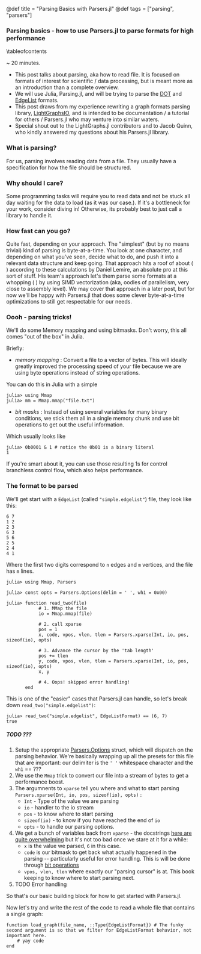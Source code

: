 @def title = "Parsing Basics with Parsers.jl"
@def tags = ["parsing", "parsers"]

### Parsing basics - how to use Parsers.jl to parse formats for high performance
\tableofcontents

~ 20 minutes.
* This post talks about parsing, aka how to read file. It is focused on formats of interest for scientific / data processing, but is meant more as an introduction than a complete overview.
* We will use Julia, Parsing.jl, and will be trying to parse the [DOT](X) and [EdgeList](X) formats.
* This post draws from my experience rewriting a graph formats parsing library, [LightGraphsIO](X), and is intended to be documentation / a tutorial for others / Parsers.jl who may venture into similar waters.
* Special shout out to the LightGraphs.jl contributors and to Jacob Quinn, who kindly answered my questions about his Parsers.jl library.

### What is parsing?

For us, parsing involves reading data from a file. They usually have a specification for how the file should be structured.

### Why should I care?

Some programming tasks will require you to read data and not be stuck all day waiting for the data to load (as it was our case.).
If it's a bottleneck for your work, consider diving in! Otherwise, its probably best to just call a library to handle it.

### How fast can you go?
Quite fast, depending on your approach. The "simplest" (but by no means trivial) kind of parsing is byte-at-a-time.
You look at one character, and depending on what you've seen, decide what to do, and push it into a relevant data structure and keep going.
That approach hits a roof of about ( ) according to these calculations by Daniel Lemire, an absolute pro at this sort of stuff.
His team's approach let's them parse some formats at a whopping ( ) by using SIMD vectorization (aka, oodles of parallelism, very close to assembly level).
We may cover that approach in a later post, but for now we'll be happy with Parsers.jl that does some clever byte-at-a-time optimizations to still get respectable for our needs.

### Oooh - parsing tricks!

We'll do some Memory mapping and using bitmasks. Don't worry, this all comes "out of the box" in Julia.

Briefly:
- *memory mapping* : Convert a file to a vector of bytes. This will ideally greatly improved the processing speed of your file because we are using byte operations instead of string operations.

You can do this in Julia with a simple

```julia-repl
julia> using Mmap
julia> mm = Mmap.mmap("file.txt")
```

- *bit masks* : Instead of using several variables for many binary conditions, we stick them all in a single memory chunk and use bit operations to get out the useful information.

Which usually looks like

```julia-repl
julia> 0b0001 & 1 # notice the 0b01 is a binary literal
1
```

If you're smart about it, you can use those resulting 1s for control branchless control flow, which also helps performance.

### The format to be parsed

We'll get start with a `EdgeList` (called `"simple.edgelist"`) file, they look like this:


```
6 7
1 2
2 3
6 3
5 6
2 5
2 4
4 1
```

Where the first two digits correspond to `n` edges and `m` vertices, and the file has `m` lines.

```julia-repl
julia> using Mmap, Parsers

julia> const opts = Parsers.Options(delim = ' ', wh1 = 0x00)

julia> function read_two(file)
            # 1. MMap the file 
            io = Mmap.mmap(file)

            # 2. call xparse
            pos = 1
            x, code, vpos, vlen, tlen = Parsers.xparse(Int, io, pos, sizeof(io), opts)

            # 3. Advance the cursor by the 'tab length'
            pos += tlen
            y, code, vpos, vlen, tlen = Parsers.xparse(Int, io, pos, sizeof(io), opts)
            x, y
            
            # 4. Oops! skipped error handling!
       end
```


This is one of the "easier" cases that Parsers.jl can handle, so let's break down `read_two("simple.edgelist")`:

```julia-repl
julia> read_two("simple.edgelist", EdgeListFormat) == (6, 7)
true
```

##### TODO ??? 

1. Setup the appropriate [Parsers.Options](https://github.com/JuliaData/Parsers.jl/blob/589b9d0f80998ec284874b300da0932557d33513/src/Parsers.jl#L8) struct, which will dispatch on the parsing behavior. We're basically wrapping up all the presets for this file that are important: our delimiter is the `' '` whitespace character and the `wh1` == ???
2. We use the `Mmap` trick to convert our file into a stream of bytes to get a performance boost.
3. The argumnents to `xparse` tell you where and what to start parsing `Parsers.xparse(Int, io, pos, sizeof(io), opts)` :
    - `Int` - Type of the value we are parsing
    - `io` - handler to the io stream
    - `pos` - to know where to start parsing
    - `sizeof(io)` - to know if you have reached the end of `io`
    - `opts` - to handle our parsing options.
4. We get a bunch of variables back from `xparse` - the docstrings [here are quite overwhelming](https://github.com/JuliaData/Parsers.jl/blob/589b9d0f80998ec284874b300da0932557d33513/src/Parsers.jl#L148) but it's not too bad once we stare at it for a while:
    - `x` is the value we parsed, `6` in this case.
    -  `code` is our bitmask to get back what actually happened in the parsing -- particularly useful for error handling. This is will be done through [bit operations](https://github.com/JuliaData/Parsers.jl/blob/ab5ef1bbdc81fe8ee979a5b287ea065d991ba0ce/src/utils.jl#L44)
    - `vpos, vlen, tlen` where exactly our "parsing cursor" is at. This book keeping to know where to start parsing next.
5. TODO Error handling

So that's our basic building block for how to get started with Parsers.jl.

Now let's try and write the rest of the code to read a whole file that contains a single graph:

```julia-repl
function load_graph(file_name, ::Type{EdgeListFormat}) # The funky second argument is so that we filter for EdgeListFormat behavior, not important here.
    # yay code
end
```



